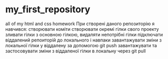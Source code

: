 # my_first_repository
all of my html and css homework 
При створені даного репозиторію я навчився:
  створювати коміти 
  створювати окремі гілки свого проекту
  зливати гілки з основною гілкою, видаляти непотрібні гілки 
  підключати віддалений репоиторій до локального і навпаки 
  завантажувати зміни з локальної гілки у віддалену за допомогою git push
  завантажувати та застосовувати зміни з віддаленої гілки в локальну через git pull
